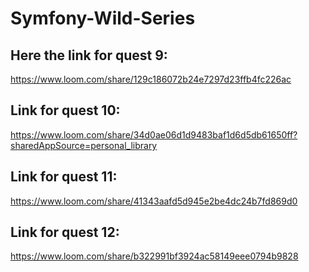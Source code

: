 # Symfony-Wild-Series

## Here the link for quest 9:

https://www.loom.com/share/129c186072b24e7297d23ffb4fc226ac

## Link for quest 10:

https://www.loom.com/share/34d0ae06d1d9483baf1d6d5db61650ff?sharedAppSource=personal_library

## Link for quest 11:

https://www.loom.com/share/41343aafd5d945e2be4dc24b7fd869d0

## Link for quest 12:

https://www.loom.com/share/b322991bf3924ac58149eee0794b9828
